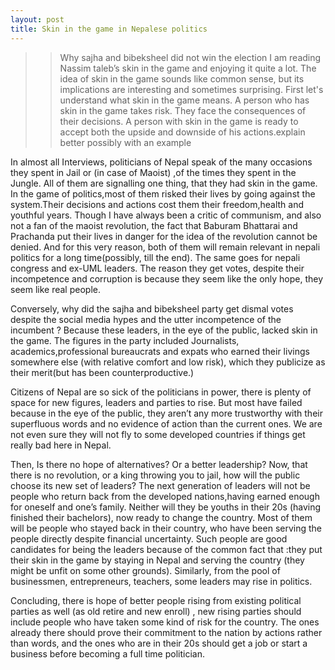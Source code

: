 ```yaml
---
layout: post
title: Skin in the game in Nepalese politics
---
```

> > Why sajha and bibeksheel did not win the election
I am reading Nassim taleb’s skin in the game and enjoying it quite a lot. The idea of skin in the game sounds like common sense, but its implications are interesting and sometimes surprising.
First let's understand what skin in the game means.
A person who has skin in the game takes risk. They face the consequences of their decisions. A person with skin in the game is ready to accept both the upside and downside of his actions.explain better possibly with an example

In almost all Interviews, politicians of Nepal speak of the many occasions they spent in Jail or (in case of Maoist) ,of the times they spent in the Jungle. All of them are signalling one thing, that they had skin in the game. In the game of politics,most of them risked their lives by going against the system.Their decisions and actions cost them their freedom,health and youthful years.
Though I have always been a critic of communism, and also not a fan of the maoist revolution, the fact that Baburam Bhattarai and Prachanda put their lives in danger for the idea of the revolution cannot be denied. And for this very reason, both of them will remain relevant in nepali politics for a long time(possibly, till the end). The same goes for nepali congress and ex-UML leaders. The reason they get votes, despite their incompetence and corruption is because they seem like the only hope, they seem like real people.

Conversely, why did the sajha and bibeksheel party get dismal votes despite the social media hypes and the utter incompetence of the incumbent ? Because these leaders, in the eye of the public, lacked skin in the game. The figures in the party included Journalists, academics,professional bureaucrats and expats who earned their livings somewhere else (with relative comfort and  low risk), which they publicize as their merit(but has been counterproductive.) 

Citizens of Nepal are so sick of the  politicians in power, there is plenty of space for new figures, leaders and parties to rise. But most have failed because in the eye of the public, they aren’t any more trustworthy with their superfluous words and no evidence of action than the current ones. We are not even sure they will not fly to some developed countries if things get really bad here in Nepal. 

Then, Is there no hope of alternatives? Or a better leadership? Now, that there is no revolution, or a king throwing you to jail, how will the public choose its new set of leaders? The next generation of leaders will not be people who return back from the developed nations,having earned enough for oneself and one’s family. Neither will they be youths in their 20s (having finished their bachelors), now ready to change the country. Most of them will be people who stayed back in their country, who have been serving the people directly despite financial uncertainty. Such people are  good candidates for being the leaders because of the common fact that :they put their skin in the game by staying in Nepal and serving the country (they might be unfit on some other grounds). Similarly, from the pool of  businessmen, entrepreneurs, teachers, some leaders may rise in politics. 

Concluding, there is hope of better people rising from existing political parties as well (as old retire and new enroll) , new rising parties should include people who have taken some kind of risk for the country. The ones already there should prove their commitment to the nation by actions rather than words, and the ones who are in their 20s should get a job or start a business before becoming a full time politician.
